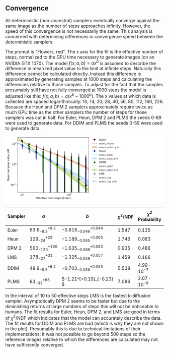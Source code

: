## Convergence

All deterministic (non-ancestral) samplers eventually converge against
the same image as the number of steps approaches infinity.
However, the speed of this convergence is not necessarily the same.
This analysis is concerned with determining differences in convergence speed between the deterministic samplers.

The prompt is "Flowers, red".
The x axis for the fit is the effective number of steps, normalized to the GPU time necessary to generate images
(on an NVIDIA GTX 1070).
The model $f(x; a, b) = a x^b$ is assumed to describe the difference in mean red pixel value to the limit at infinite steps.
Naturally this difference cannot be calculated directly.
Instead this difference is approximated by generating samples at 1000 steps and calculating
the differences relative to those samples.
To adjust for the fact that the samples presumably still have not fully converged at 1000 steps the model
is adjusted like this: $f(x; a, b) = a (x^b - 1000^b)$.
The x values at which data is collected are spaced logarithmically: 10, 14, 20, 28, 40, 56, 80, 112, 160, 226.
Because the Heun and DPM 2 samplers approximately require twice as much GPU time as the other samplers the number
of steps for those samplers was cut in half.
For Euler, Heun, DPM 2 and PLMS the seeds 0-89 were used to generate data.
For DDIM and PLMS the seeds 0-59 were used to generate data.

![Convergence](./convergence.png)

| Sampler | $a$                  | $b$                        | $\chi^2 / \mathrm{NDF}$ | $\chi^2$ Probability | Effective Step Length |
|---------|----------------------|----------------------------|-------------------------|----------------------|-----------------------|
| Euler   | $83.6^{+9.3}_{-8.3}$ | $-0.818^{+0.044}_{-0.046}$ | 1.547                   | 0.135                | 1.0                   |
| Heun    | $129^{+28}_{-24}$    | $-1.189^{+0.065}_{-0.065}$ | 1.746                   | 0.083                | 2.025                 |
| DPM 2   | $560^{+160}_{-120}$  | $-1.635^{+0.083}_{-0.086}$ | 0.935                   | 0.486                | 1.95                  |
| LMS     | $178^{+31}_{-27}$    | $-1.325^{+0.057}_{-0.059}$ | 1.459                   | 0.166                | 0.9875                |
| DDIM    | $48.9^{+6.4}_{-5.5}$ | $-0.703^{+0.053}_{-0.056}$ | 5.538                   | $4.99 \cdot 10^{-7}$ | 0.975                 |
| PLMS    | $83^{+68}_{-33}$     | $-1.21^{+0.19}_{-0.23}   $ | 7.086                   | $2.07 \cdot 10^{-9}$ | 0.975                 |

In the interval of 10 to 50 effective steps LMS is the fastest k-diffusion sampler.
Asymptotically DPM 2 seems to be faster but due to the diminishing returns at large numbers of steps this will
not be noticeable to humans.
The fit results for Euler, Heun, DPM 2, and LMS are good in terms of $\chi^2 / \mathrm{NDF}$ which indicates that
the model can accurately describe the data.
The fit results for DDIM and PLMS are bad (which is why they are not shown in the plot).
Presumably this is due to technical limitations of their implementations:
it was not possible to go beyond 500 steps so the reference images relative to which the differences are calculated
may not have sufficiently converged.
